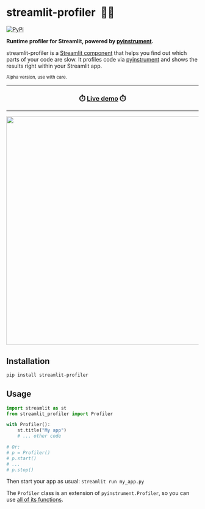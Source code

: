 # streamlit-profiler &nbsp;🏄🏼

[![PyPi](https://img.shields.io/pypi/v/streamlit-profiler)](https://pypi.org/project/streamlit-profiler/)

**Runtime profiler for Streamlit, powered by [pyinstrument](https://github.com/joerick/pyinstrument).**

streamlit-profiler is a [Streamlit component](https://streamlit.io/components) that
helps you find out which parts of your code are slow. It profiles code via
[pyinstrument](https://github.com/joerick/pyinstrument) and shows the results right
within your Streamlit app.

<sup>Alpha version, use with care.</sup>

---

<h3 align="center">
  ⏱️ <a href="https://share.streamlit.io/jrieke/streamlit-profiler/main/examples/basic.py">Live demo</a> ⏱️
</h3>

---

<p align="center">
    <a href="https://share.streamlit.io/jrieke/streamlit-profiler/main/examples/basic.py"><img src="images/demo.png" width=600></a>
</p>

## Installation

```bash
pip install streamlit-profiler
```

## Usage

```python
import streamlit as st
from streamlit_profiler import Profiler

with Profiler():
    st.title("My app")
    # ... other code

# Or:
# p = Profiler()
# p.start()
# ...
# p.stop()
```

Then start your app as usual: `streamlit run my_app.py`

The `Profiler` class is an extension of `pyinstrument.Profiler`, so you can use
[all of its functions](https://pyinstrument.readthedocs.io/en/latest/reference.html#pyinstrument.Profiler).
